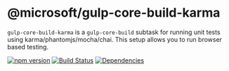 # @microsoft/gulp-core-build-karma

`gulp-core-build-karma` is a `gulp-core-build` subtask for running unit tests using karma/phantomjs/mocha/chai. This setup allows you to run browser based testing.

[![npm version](https://badge.fury.io/js/%40microsoft%2Fgulp-core-build-karma.svg)](https://badge.fury.io/js/%40microsoft%2Fgulp-core-build-karma)
[![Build Status](https://travis-ci.org/Microsoft/gulp-core-build-karma.svg?branch=master)](https://travis-ci.org/Microsoft/gulp-core-build-karma) [![Dependencies](https://david-dm.org/Microsoft/gulp-core-build-karma.svg)](https://david-dm.org/Microsoft/gulp-core-build-karma)
